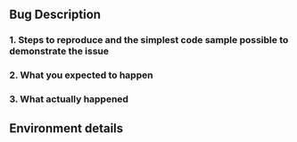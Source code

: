 <!-- Issues will be CLOSED IMMEDIATELY if the following template is not completed. -->

## Bug Description

### 1. Steps to reproduce and the simplest code sample possible to demonstrate the issue
<!--
Outline the steps you take to make the problem happen.
Provide the simplest code sample you can, in context, that reproduces the issue.
-->

### 2. What you expected to happen

### 3. What actually happened

## Environment details
<!--
- Version(s) that are affected by this issue.
    > 2.0.2
- Java version including vendor and platform
    > 1.8.0_151 OpenJDK macOS
- Spring framework or boot version
    > Spring boot 2.0.2
-->

